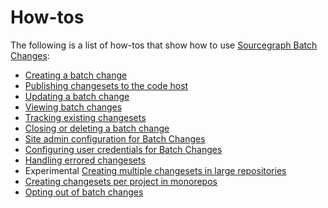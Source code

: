 # How-tos

The following is a list of how-tos that show how to use [Sourcegraph Batch Changes](../index.md):

- [Creating a batch change](creating_a_batch_change.md)
- [Publishing changesets to the code host](publishing_changesets.md)
- [Updating a batch change](updating_a_batch_change.md)
- [Viewing batch changes](viewing_batch_changes.md)
- [Tracking existing changesets](tracking_existing_changesets.md)
- [Closing or deleting a batch change](closing_or_deleting_a_batch_change.md)
- [Site admin configuration for Batch Changes](site_admin_configuration.md)
- [Configuring user credentials for Batch Changes](configuring_user_credentials.md)
- [Handling errored changesets](handling_errored_changesets.md)
- <span class="badge badge-experimental">Experimental</span> [Creating multiple changesets in large repositories](creating_multiple_changesets_in_large_repositories.md)
- [Creating changesets per project in monorepos](creating_changesets_per_project_in_monorepos.md)
- [Opting out of batch changes](opting_out_of_batch_changes.md)
